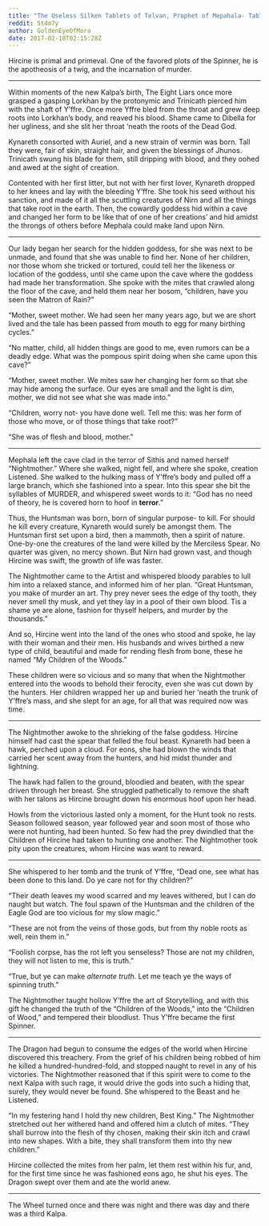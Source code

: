 ```yaml
---
title: "The Useless Silken Tablets of Telvan, Prophet of Mepahala- Tablet (2) \"Godbeast\""
reddit: 5t4m7y
author: GoldenEyeOfMora
date: 2017-02-10T02:15:28Z
---
```


Hircine is primal and primeval. One of the favored plots of the Spinner, he is the apotheosis of a twig, and the incarnation of murder. 

---

Within moments of the new Kalpa’s birth, The Eight Liars once more grasped a gasping Lorkhan by the protonymic and Trinicath pierced him with the shaft of Y’ffre. Once more Yffre bled from the throat and grew deep roots into Lorkhan’s body, and reaved his blood. Shame came to Dibella for her ugliness, and she slit her throat ‘neath the roots of the Dead God.

Kynareth consorted with Auriel, and a new strain of vermin was born. Tall they were, fair of skin, straight hair, and given the blessings of Jhunos. Trinicath swung his blade for them, still dripping with blood, and they oohed and awed at the sight of creation. 

Contented with her first litter, but not with her first lover, Kynareth dropped to her knees and lay with the bleeding Y’ffre. She took his seed without his sanction, and made of it all the scuttling creatures of Nirn and all the things that take root in the earth. Then, the cowardly goddess hid within a cave and changed her form to be like that of one of her creations’ and hid amidst the throngs of others before Mephala could make land upon Nirn. 

---

Our lady began her search for the hidden goddess, for she was next to be unmade, and found that she was unable to find her. None of her children, nor those whom she tricked or tortured, could tell her the likeness or location of the goddess, until she came upon the cave where the goddess had made her transformation. She spoke with the mites that crawled along the floor of the cave, and held them near her bosom, “children, have you seen the Matron of Rain?”

“Mother, sweet mother. We had seen her many years ago, but we are short lived and the tale has been passed from mouth to egg for many birthing cycles.”

“No matter, child, all hidden things are good to me, even rumors can be a deadly edge. What was the pompous spirit doing when she came upon this cave?”

“Mother, sweet mother. We mites saw her changing her form so that she may hide among the surface. Our eyes are small and the light is dim, mother, we did not see what she was made into.”

“Children, worry not- you have done well. Tell me this: was her form of those who move, or of those things that take root?”

“She was of flesh and blood, mother.”

---

Mephala left the cave clad in the terror of Sithis and named herself “Nightmother.” Where she walked, night fell, and where she spoke, creation Listened. She walked to the hulking mass of Y’ffre’s body and pulled off a large branch, which she fashioned into a spear. Into this spear she bit the syllables of MURDER, and whispered sweet words to it: “God has no need of theory, he is covered horn to hoof in **terror**.” 

Thus, the Huntsman was born, born of singular purpose- to kill. For should he kill every creature, Kynareth would surely be amongst them. The Huntsman first set upon a bird, then a mammoth, then a spirit of nature. One-by-one the creatures of the land were killed by the Merciless Spear. No quarter was given, no mercy shown. But Nirn had grown vast, and though Hircine was swift, the growth of life was faster.

The Nightmother came to the Artist and whispered bloody parables to lull him into a relaxed stance, and informed him of her plan. “Great Huntsman, you make of murder an art. Thy prey never sees the edge of thy tooth, they never smell thy musk, and yet they lay in a pool of their own blood. Tis a shame ye are alone, fashion for thyself helpers, and murder by the thousands.”

And so, Hircine went into the land of the ones who stood and spoke, he lay with their woman and their men. His husbands and wives birthed a new type of child, beautiful and made for rending flesh from bone, these he named “My Children of the Woods.”

These children were so vicious and so many that when the Nightmother entered into the woods to behold their ferocity, even she was cut down by the hunters. Her children wrapped her up and buried her ‘neath the trunk of Y’ffre’s mass, and she slept for an age, for all that was required now was time.

---

The Nightmother awoke to the shrieking of the false goddess. Hircine himself had cast the spear that felled the foul beast. Kynareth had been a hawk, perched upon a cloud. For eons, she had blown the winds that carried her scent away from the hunters, and hid midst thunder and lightning.

The hawk had fallen to the ground, bloodied and beaten, with the spear driven through her breast. She struggled pathetically to remove the shaft with her talons as Hircine brought down his enormous hoof upon her head. 

Howls from the victorious lasted only a moment, for the Hunt took no rests. Season followed season, year followed year and soon most of those who were not hunting, had been hunted. So few had the prey dwindled that the Children of Hircine had taken to hunting one another. The Nightmother took pity upon the creatures, whom Hircine was want to reward. 

---

She whispered to her tomb and the trunk of Y’ffre, “Dead one, see what has been done to this land. Do ye care not for thy children?”

“Their death leaves my wood scarred and my leaves withered, but I can do naught but watch. The foul spawn of the Huntsman and the children of the Eagle God are too vicious for my slow magic.”

“These are not from the veins of those gods, but from thy noble roots as well, rein them in.”

“Foolish corpse, has the rot left you senseless? Those are not my children, they will not listen to me, this is truth.”

“True, but ye can make *alternate truth*. Let me teach ye the ways of spinning truth.”

The Nightmother taught hollow Y’ffre the art of Storytelling, and with this gift he changed the truth of the “Children of the Woods,” into the “Children of Wood,” and tempered their bloodlust. Thus Y’ffre became the first Spinner.

---

The Dragon had begun to consume the edges of the world when Hircine discovered this treachery. From the grief of his children being robbed of him he killed a hundred-hundred-fold, and stopped naught to revel in any of his victories. The Nightmother reasoned that if this spirit were to come to the next Kalpa with such rage, it would drive the gods into such a hiding that, surely, they would never be found. She whispered to the Beast and he Listened. 

“In my festering hand I hold thy new children, Best King.” The Nightmother stretched out her withered hand and offered him a clutch of mites. “They shall burrow into the flesh of thy chosen, making their skin itch and crawl into new shapes. With a bite, they shall transform them into thy new children.”

Hircine collected the mites from her palm, let them rest within his fur, and, for the first time since he was fashioned eons ago, he shut his eyes. The Dragon swept over them and ate the world anew.

---

The Wheel turned once and there was night and there was day and there was a third Kalpa.




